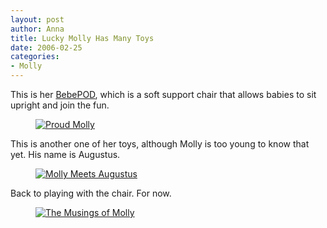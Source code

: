 ```yaml
--- 
layout: post
author: Anna
title: Lucky Molly Has Many Toys
date: 2006-02-25
categories: 
- Molly
---
```


This is her [BebePOD][1], which is a soft support chair that allows babies to sit upright and join the fun. 

<figure><a href="http://www.flickr.com/photo.gne?id=104444843"><img class="photo" src="http://static.flickr.com/40/104444843_51ca2b50e8.jpg" alt="Proud Molly" border="0"></a> </figure>

This is another one of her toys, although Molly is too young to know that yet. His name is Augustus.

<figure><a href="http://www.flickr.com/photo.gne?id=104453256"><img class="photo" src="http://static.flickr.com/37/104453256_76a2d99337.jpg" alt="Molly Meets Augustus" border="0"></a> </figure>

Back to playing with the chair. For now.

<figure><a href="http://www.flickr.com/photo.gne?id=104457210"><img class="photo" src="http://static.flickr.com/38/104457210_ce90153af1.jpg" alt="The Musings of Molly" border="0"></a> </figure>

[1]: http://www.princelionheart.com/site/n_bc_7101.html
